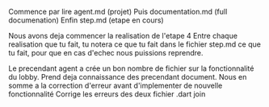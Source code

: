 Commence par lire agent.md (projet)
Puis documentation.md (full documenation)
Enfin step.md (etape en cours)

Nous avons deja commencer la realisation de l'etape 4
Entre chaque realisation que tu fait, tu notera ce que tu fait dans le fichier step.md ce que tu fait, pour que en cas d'echec nous puissions reprendre.

Le precendant agent a crée un bon nombre de fichier sur la fonctionnalité du lobby.
Prend deja connaissance des precendant document.
Nous en somme a la correction d'erreur avant d'implementer de nouvelle fonctionnalité
Corrige les erreurs des deux fichier .dart join
